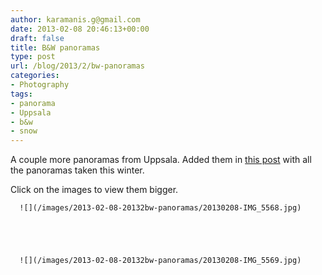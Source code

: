 ```yaml
---
author: karamanis.g@gmail.com
date: 2013-02-08 20:46:13+00:00
draft: false
title: B&W panoramas
type: post
url: /blog/2013/2/bw-panoramas
categories:
- Photography
tags:
- panorama
- Uppsala
- b&w
- snow
---
```


A couple more panoramas from Uppsala. Added them in [this post](http://www.georgioskaramanis.com/blog/2013/2/panoramic-uppsala) with all the panoramas taken this winter.

Click on the images to view them bigger.


  
      ![](/images/2013-02-08-20132bw-panoramas/20130208-IMG_5568.jpg)

  


  
      ![](/images/2013-02-08-20132bw-panoramas/20130208-IMG_5569.jpg)

